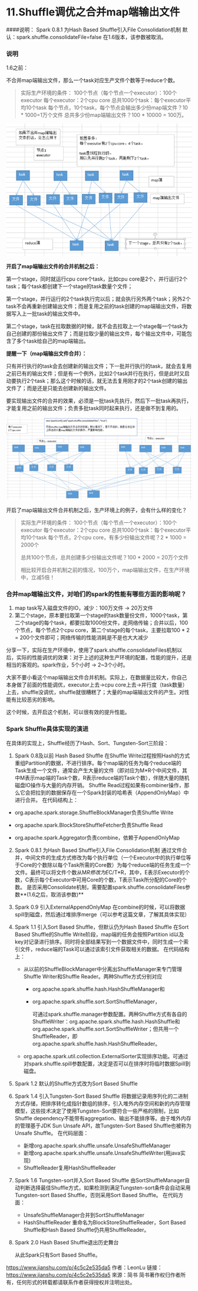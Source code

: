 # 11.Shuffle调优之合并map端输出文件

####说明：
Spark 0.8.1 为Hash Based Shuffle引入File Consolidation机制
默认：spark.shuffle.consolidateFile=false
在1.6版本，该参数被取消。

### 说明
1.6之前：

不合并map端输出文件，那么一个task对应生产文件个数等于reduce个数。

> 实际生产环境的条件：
> 100个节点（每个节点一个executor）：100个executor
> 每个executor：2个cpu core
> 总共1000个task：每个executor平均10个task
> 每个节点，10个task，每个节点会输出多少份map端文件？10 * 1000=1万个文件
> 总共多少份map端输出文件？100 * 10000 = 100万。

![](assets/11-1.png)

**开启了map端输出文件的合并机制之后：**

第一个stage，同时就运行cpu core个task，比如cpu core是2个，并行运行2个task；每个task都创建下一个stage的task数量个文件；

第一个stage，并行运行的2个task执行完以后；就会执行另外两个task；另外2个task不会再重新创建输出文件；而是复用之前的task创建的map端输出文件，将数据写入上一批task的输出文件中。

第二个stage，task在拉取数据的时候，就不会去拉取上一个stage每一个task为自己创建的那份输出文件了；而是拉取少量的输出文件，每个输出文件中，可能包含了多个task给自己的map端输出。

**提醒一下（map端输出文件合并）：**

只有并行执行的task会去创建新的输出文件；下一批并行执行的task，就会去复用之前已有的输出文件；但是有一个例外，比如2个task并行在执行，但是此时又启动要执行2个task；那么这个时候的话，就无法去复用刚才的2个task创建的输出文件了；而是还是只能去创建新的输出文件。

要实现输出文件的合并的效果，必须是一批task先执行，然后下一批task再执行，才能复用之前的输出文件；负责多批task同时起来执行，还是做不到复用的。

![](assets/11-2.png)

开启了map端输出文件合并机制之后，生产环境上的例子，会有什么样的变化？

>  实际生产环境的条件：
>  100个节点（每个节点一个executor）：100个executor
>  每个executor：2个cpu core
>  总共1000个task：每个executor平均10个task
>  每个节点，2个cpu core，有多少份输出文件呢？2 * 1000 = 2000个
>
>  总共100个节点，总共创建多少份输出文件呢？100 * 2000 = 20万个文件
>
>  相比较开启合并机制之前的情况，100万个，map端输出文件，在生产环境中，立减5倍！

### 合并map端输出文件，对咱们的spark的性能有哪些方面的影响呢？

1. map task写入磁盘文件的IO，减少：100万文件 -> 20万文件
2. 第二个stage，原本要拉取第一个stage的task数量份文件，1000个task，第二个stage的每个task，都要拉取1000份文件，走网络传输；合并以后，100个节点，每个节点2个cpu core，第二个stage的每个task，主要拉取100 * 2 = 200个文件即可；网络传输的性能消耗是不是也大大减少

分享一下，实际在生产环境中，使用了spark.shuffle.consolidateFiles机制以后，实际的性能调优的效果：对于上述的这种生产环境的配置，性能的提升，还是相当的客观的。spark作业，5个小时 -> 2~3个小时。

大家不要小看这个map端输出文件合并机制。实际上，在数据量比较大，你自己本身做了前面的性能调优，executor上去->cpu core上去->并行度（task数量）上去，shuffle没调优，shuffle就很糟糕了；大量的map端输出文件的产生。对性能有比较恶劣的影响。

这个时候，去开启这个机制，可以很有效的提升性能。

### Spark Shuffle具体实现的演进

在具体的实现上，Shuffle经历了Hash、Sort、Tungsten-Sort三阶段：
1. Spark 0.8及以前 Hash Based Shuffle
    在Shuffle Write过程按照Hash的方式重组Partition的数据，不进行排序。每个map端的任务为每个reduce端的Task生成一个文件，通常会产生大量的文件（即对应为M*R个中间文件，其中M表示map端的Task个数，R表示reduce端的Task个数），伴随大量的随机磁盘IO操作与大量的内存开销。
    Shuffle Read过程如果有combiner操作，那么它会把拉到的数据保存在一个Spark封装的哈希表（AppendOnlyMap）中进行合并。
    在代码结构上：

  - org.apache.spark.storage.ShuffleBlockManager负责Shuffle Write

  - org.apache.spark.BlockStoreShuffleFetcher负责Shuffle Read
  - org.apache.spark.Aggregator负责combine，依赖于AppendOnlyMap

2. Spark 0.8.1 为Hash Based Shuffle引入File Consolidation机制
    通过文件合并，中间文件的生成方式修改为每个执行单位（一个Executor中的执行单位等于Core的个数除以每个Task所需的Core数）为每个reduce端的任务生成一个文件。最终可以将文件个数从M*R修改为E*C/T*R，其中，E表示Executor的个数，C表示每个Executor中可用Core的个数，T表示Task所分配的Core的个数。
    是否采用Consolidate机制，需要配置spark.shuffle.consolidateFiles参数**(1.6之后，取消该参数)**

3. Spark 0.9 引入ExternalAppendOnlyMap
    在combine的时候，可以将数据spill到磁盘，然后通过堆排序merge（可以参考这篇文章，了解其具体实现）

4. Spark 1.1 引入Sort Based Shuffle，但默认仍为Hash Based Shuffle
     在Sort Based Shuffle的Shuffle Write阶段，map端的任务会按照Partition id以及key对记录进行排序。同时将全部结果写到一个数据文件中，同时生成一个索引文件，reduce端的Task可以通过该索引文件获取相关的数据。
     在代码结构上：
     - 从以前的ShuffleBlockManager中分离出ShuffleManager来专门管理Shuffle Writer和Shuffle Reader。两种Shuffle方式分别对应
       - org.apache.spark.shuffle.hash.HashShuffleManager和

       - org.apache.spark.shuffle.sort.SortShuffleManager，

         可通过spark.shuffle.manager参数配置。两种Shuffle方式有各自的ShuffleWriter：org.apache.spark.shuffle.hash.HashShuffle和org.apache.spark.shuffle.sort.SortShuffleWriter；但共用一个ShuffleReader，即org.apache.spark.shuffle.hash.HashShuffleReader。
     - org.apache.spark.util.collection.ExternalSorter实现排序功能。可通过对spark.shuffle.spill参数配置，决定是否可以在排序时将临时数据Spill到磁盘。

5. Spark 1.2 默认的Shuffle方式改为Sort Based Shuffle

6. Spark 1.4 引入Tungsten-Sort Based Shuffle
    将数据记录用序列化的二进制方式存储，把排序转化成指针数组的排序，引入堆外内存空间和新的内存管理模型，这些技术决定了使用Tungsten-Sort要符合一些严格的限制，比如Shuffle dependency不能带有aggregation、输出不能排序等。由于堆外内存的管理基于JDK Sun Unsafe API，故Tungsten-Sort Based Shuffle也被称为Unsafe Shuffle。
    在代码层面：

    - 新增org.apache.spark.shuffle.unsafe.UnsafeShuffleManager
    - 新增org.apache.spark.shuffle.unsafe.UnsafeShuffleWriter(用java实现)
    - ShuffleReader复用HashShuffleReader

7. Spark 1.6 Tungsten-sort并入Sort Based Shuffle
    由SortShuffleManager自动判断选择最佳Shuffle方式，如果检测到满足Tungsten-sort条件会自动采用Tungsten-sort Based Shuffle，否则采用Sort Based Shuffle。
    在代码方面：
    - UnsafeShuffleManager合并到SortShuffleManager
    - HashShuffleReader 重命名为BlockStoreShuffleReader，Sort Based Shuffle和Hash Based Shuffle仍共用ShuffleReader。

8. Spark 2.0 Hash Based Shuffle退出历史舞台

    从此Spark只有Sort Based Shuffle。

https://www.jianshu.com/p/4c5c2e535da5
作者：LeonLu
链接：https://www.jianshu.com/p/4c5c2e535da5
來源：简书
简书著作权归作者所有，任何形式的转载都请联系作者获得授权并注明出处。